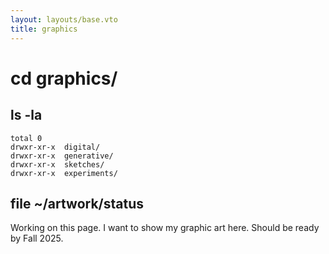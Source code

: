 ```yaml
---
layout: layouts/base.vto
title: graphics
---
```


# cd graphics/

## ls -la

```
total 0
drwxr-xr-x  digital/
drwxr-xr-x  generative/
drwxr-xr-x  sketches/
drwxr-xr-x  experiments/
```

## file ~/artwork/status

Working on this page. I want to show my graphic art here. Should be ready by Fall 2025.


